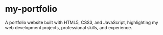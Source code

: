 # my-portfolio
A portfolio website built with HTML5, CSS3, and JavaScript, highlighting my web development projects, professional skills, and experience.
